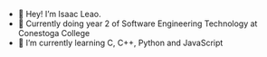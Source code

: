 - 👋 Hey! I’m Isaac Leao. 
- 👀 Currently doing year 2 of Software Engineering Technology at Conestoga College
- 🌱 I’m currently learning C, C++, Python and JavaScript 
